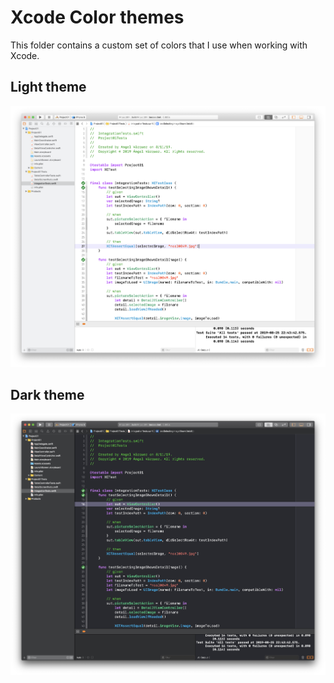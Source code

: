 
# Xcode Color themes

This folder contains a custom set of colors that I use when working with Xcode. 

## Light theme

![LightTheme](img/LightTheme.png)


## Dark theme

![DarkTheme](img/DarkTheme.png)